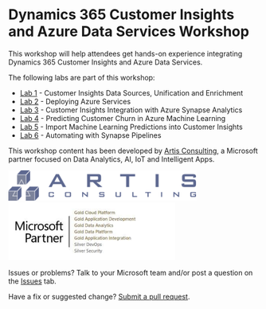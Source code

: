 # Dynamics 365 Customer Insights and Azure Data Services Workshop

This workshop will help attendees get hands-on experience integrating Dynamics 365 Customer Insights and Azure Data Services. 

The following labs are part of this workshop:

- [Lab 1](lab01.md) - Customer Insights Data Sources, Unification and Enrichment
- [Lab 2](lab02.md) - Deploying Azure Services
- [Lab 3](lab03.md) - Customer Insights Integration with Azure Synapse Analytics
- [Lab 4](lab04.md) - Predicting Customer Churn in Azure Machine Learning
- [Lab 5](lab05.md) - Import Machine Learning Predictions into Customer Insights
- [Lab 6](lab06.md) - Automating with Synapse Pipelines

This workshop content has been developed by [Artis Consulting](https://www.artisconsulting.com/), a Microsoft partner focused on Data Analytics, AI, IoT and Intelligent Apps.

<img src="images/lab01/media/image1.png" style="width:3.9375in;height:0.63819in" />
<br/>
<img src="images/lab01/media/image2.png" style="width:3.48973in;height:1.20479in" />

Issues or problems? Talk to your Microsoft team and/or post a question on the [Issues](https://github.com/ArtisConsulting/customer-insights-azure-data-workshop/issues) tab. 

Have a fix or suggested change? [Submit a pull request](https://docs.github.com/en/github/collaborating-with-pull-requests/proposing-changes-to-your-work-with-pull-requests/creating-a-pull-request).
